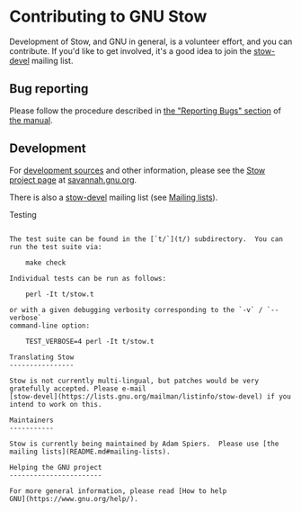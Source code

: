 Contributing to GNU Stow
========================

Development of Stow, and GNU in general, is a volunteer effort, and
you can contribute.  If you'd like to get involved, it's a good idea to join
the [stow-devel](https://lists.gnu.org/mailman/listinfo/stow-devel)
mailing list.

Bug reporting
-------------

Please follow the procedure described in [the "Reporting Bugs"
section](https://www.gnu.org/software/stow/manual/html_node/Reporting-Bugs.html#Reporting-Bugs)
of [the manual](README.md#documentation).

Development
-----------

For [development sources](https://savannah.gnu.org/git/?group=stow)
and other information, please see the [Stow project
page](http://savannah.gnu.org/projects/stow/) at
[savannah.gnu.org](http://savannah.gnu.org).

There is also a
[stow-devel](https://lists.gnu.org/mailman/listinfo/stow-devel)
mailing list (see [Mailing lists](README.md#mailing-lists)).

Testing
~~~~~~~

The test suite can be found in the [`t/`](t/) subdirectory.  You can
run the test suite via:

    make check

Individual tests can be run as follows:

    perl -It t/stow.t

or with a given debugging verbosity corresponding to the `-v` / `--verbose`
command-line option:

    TEST_VERBOSE=4 perl -It t/stow.t

Translating Stow
----------------

Stow is not currently multi-lingual, but patches would be very
gratefully accepted. Please e-mail
[stow-devel](https://lists.gnu.org/mailman/listinfo/stow-devel) if you
intend to work on this.

Maintainers
-----------

Stow is currently being maintained by Adam Spiers.  Please use [the
mailing lists](README.md#mailing-lists).

Helping the GNU project
-----------------------

For more general information, please read [How to help
GNU](https://www.gnu.org/help/).
